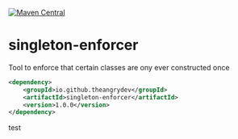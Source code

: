 [![Maven Central](https://maven-badges.herokuapp.com/maven-central/io.github.theangrydev/singleton-enforcer/badge.svg?style=flat)](https://maven-badges.herokuapp.com/maven-central/io.github.theangrydev/singleton-enforcer)

# singleton-enforcer
Tool to enforce that certain classes are ony ever constructed once

```xml
<dependency>
    <groupId>io.github.theangrydev</groupId>
    <artifactId>singleton-enforcer</artifactId>
    <version>1.0.0</version>
</dependency>
```
test